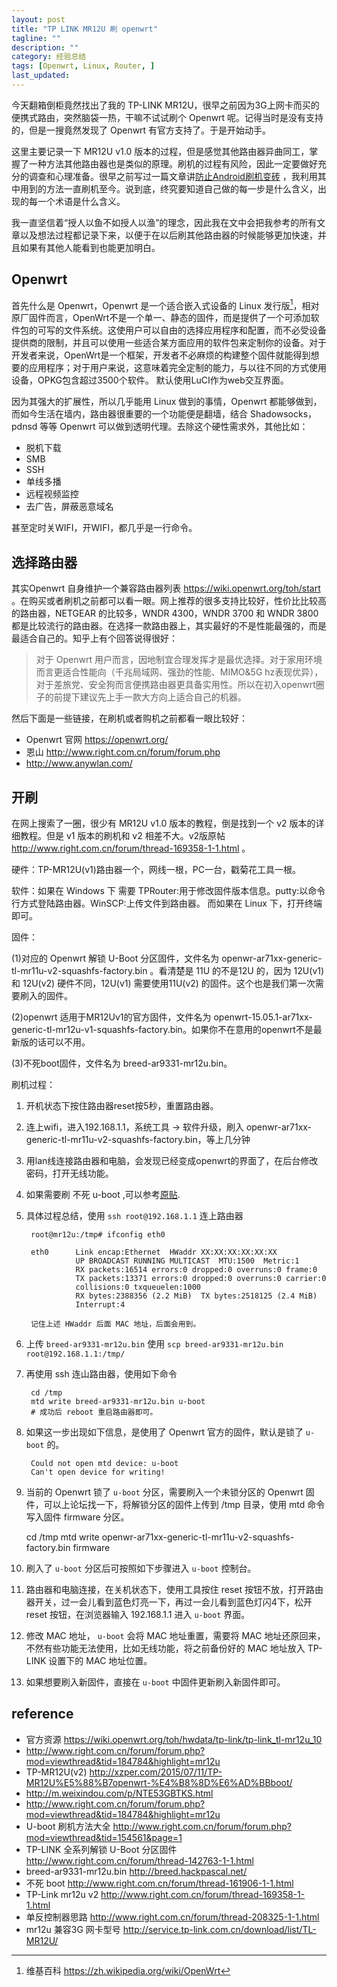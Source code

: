 ```yaml
---
layout: post
title: "TP LINK MR12U 刷 openwrt"
tagline: ""
description: ""
category: 经验总结
tags: [Openwrt, Linux, Router, ]
last_updated: 
---
```


今天翻箱倒柜竟然找出了我的 TP-LINK MR12U，很早之前因为3G上网卡而买的便携式路由，突然脑袋一热，干嘛不试试刷个 Openwrt 呢。记得当时是没有支持的，但是一搜竟然发现了 Openwrt 有官方支持了。于是开始动手。

这里主要记录一下 MR12U v1.0 版本的过程，但是感觉其他路由器异曲同工，掌握了一种方法其他路由器也是类似的原理。刷机的过程有风险，因此一定要做好充分的调查和心理准备。很早之前写过一篇文章讲[防止Android刷机变砖](/post/2013/09/prevent-flash-android-rom-brick.html) ，我利用其中用到的方法一直刷机至今。说到底，终究要知道自己做的每一步是什么含义，出现的每一个术语是什么含义。

我一直坚信着“授人以鱼不如授人以渔”的理念，因此我在文中会把我参考的所有文章以及想法过程都记录下来，以便于在以后刷其他路由器的时候能够更加快速，并且如果有其他人能看到也能更加明白。

## Openwrt
首先什么是 Openwrt，Openwrt 是一个适合嵌入式设备的 Linux 发行版[^wiki]，相对原厂固件而言，OpenWrt不是一个单一、静态的固件，而是提供了一个可添加软件包的可写的文件系统。这使用户可以自由的选择应用程序和配置，而不必受设备提供商的限制，并且可以使用一些适合某方面应用的软件包来定制你的设备。对于开发者来说，OpenWrt是一个框架，开发者不必麻烦的构建整个固件就能得到想要的应用程序；对于用户来说，这意味着完全定制的能力，与以往不同的方式使用设备，OPKG包含超过3500个软件。 默认使用LuCI作为web交互界面。

[^wiki]: 维基百科 <https://zh.wikipedia.org/wiki/OpenWrt>

因为其强大的扩展性，所以几乎能用 Linux 做到的事情，Openwrt 都能够做到，而如今生活在墙内，路由器很重要的一个功能便是翻墙，结合 Shadowsocks，pdnsd 等等 Openwrt 可以做到透明代理。去除这个硬性需求外，其他比如：

- 脱机下载
- SMB
- SSH
- 单线多播
- 远程视频监控
- 去广告，屏蔽恶意域名

甚至定时关WIFI，开WIFI，都几乎是一行命令。

## 选择路由器
其实Openwrt 自身维护一个兼容路由器列表 <https://wiki.openwrt.org/toh/start> 。在购买或者刷机之前都可以看一眼。网上推荐的很多支持比较好，性价比比较高的路由器，NETGEAR 的比较多，WNDR 4300，WNDR 3700 和 WNDR 3800 都是比较流行的路由器。在选择一款路由器上，其实最好的不是性能最强的，而是最适合自己的。知乎上有个回答说得很好：

> 对于 Openwrt 用户而言，因地制宜合理发挥才是最优选择。对于家用环境而言更适合性能向（千兆局域网、强劲的性能、MIMO&5G hz表现优异），对于差旅党、安全狗而言便携路由器更具备实用性。所以在初入openwrt圈子的前提下建议先上手一款大方向上适合自己的机器。

然后下面是一些链接，在刷机或者购机之前都看一眼比较好：

- Openwrt 官网 <https://openwrt.org/>
- 恩山 <http://www.right.com.cn/forum/forum.php>
- <http://www.anywlan.com/>

## 开刷
在网上搜索了一圈，很少有 MR12U v1.0 版本的教程，倒是找到一个 v2 版本的详细教程。但是 v1 版本的刷机和 v2 相差不大。v2版原帖 <http://www.right.com.cn/forum/thread-169358-1-1.html> 。

硬件：TP-MR12U(v1)路由器一个，网线一根，PC一台，戳菊花工具一根。

软件：如果在 Windows 下 需要 TPRouter:用于修改固件版本信息。putty:以命令行方式登陆路由器。WinSCP:上传文件到路由器。 而如果在 Linux 下，打开终端即可。

固件：

(1)对应的 Openwrt 解锁 U-Boot 分区固件，文件名为 openwr-ar71xx-generic-tl-mr11u-v2-squashfs-factory.bin 。看清楚是 11U 的不是12U 的，因为 12U(v1) 和 12U(v2) 硬件不同，12U(v1) 需要使用11U(v2) 的固件。这个也是我们第一次需要刷入的固件。

(2)openwrt 适用于MR12Uv1的官方固件，文件名为 openwrt-15.05.1-ar71xx-generic-tl-mr12u-v1-squashfs-factory.bin。如果你不在意用的openwrt不是最新版的话可以不用。

(3)不死boot固件，文件名为 breed-ar9331-mr12u.bin。

刷机过程：

1. 开机状态下按住路由器reset按5秒，重置路由器。
2. 连上wifi，进入192.168.1.1，系统工具 -> 软件升级，刷入 openwr-ar71xx-generic-tl-mr11u-v2-squashfs-factory.bin，等上几分钟
3. 用lan线连接路由器和电脑，会发现已经变成openwrt的界面了，在后台修改密码，打开无线功能。
4. 如果需要刷 不死 u-boot ,可以参考[原贴](http://xzper.com/2015/07/11/TP-MR12U%E5%88%B7openwrt-%E4%B8%8D%E6%AD%BBboot/).
5. 具体过程总结，使用 `ssh root@192.168.1.1` 连上路由器

        root@mr12u:/tmp# ifconfig eth0

        eth0      Link encap:Ethernet  HWaddr XX:XX:XX:XX:XX:XX  
                  UP BROADCAST RUNNING MULTICAST  MTU:1500  Metric:1
                  RX packets:16514 errors:0 dropped:0 overruns:0 frame:0
                  TX packets:13371 errors:0 dropped:0 overruns:0 carrier:0
                  collisions:0 txqueuelen:1000 
                  RX bytes:2388356 (2.2 MiB)  TX bytes:2518125 (2.4 MiB)
                  Interrupt:4 

		记住上述 HWaddr 后面 MAC 地址，后面会用到。

6. 上传 `breed-ar9331-mr12u.bin` 使用 `scp breed-ar9331-mr12u.bin root@192.168.1.1:/tmp/`
7. 再使用 ssh 连山路由器，使用如下命令

        cd /tmp
        mtd write breed-ar9331-mr12u.bin u-boot
        # 成功后 reboot 重启路由器即可。

8. 如果这一步出现如下信息，是使用了 Openwrt 官方的固件，默认是锁了 `u-boot` 的。

        Could not open mtd device: u-boot
        Can't open device for writing!

9. 当前的 Openwrt 锁了 `u-boot` 分区，需要刷入一个未锁分区的 Openwrt 固件，可以上论坛找一下，将解锁分区的固件上传到 /tmp 目录，使用 mtd 命令写入固件 firmware 分区。

	cd /tmp
	mtd write openwr-ar71xx-generic-tl-mr11u-v2-squashfs-factory.bin firmware

10. 刷入了 `u-boot` 分区后可按照如下步骤进入 `u-boot` 控制台。
11. 路由器和电脑连接，在关机状态下，使用工具按住 reset 按钮不放，打开路由器开关，过一会儿看到蓝色灯亮一下，再过一会儿看到蓝色灯闪4下，松开 reset 按钮，在浏览器输入 192.168.1.1 进入 `u-boot` 界面。
12. 修改 MAC 地址， `u-boot` 会将 MAC 地址重置，需要将 MAC 地址还原回来，不然有些功能无法使用，比如无线功能，将之前备份好的 MAC 地址放入 TP-LINK 设置下的 MAC 地址位置。
13. 如果想要刷入新固件，直接在 `u-boot` 中固件更新刷入新固件即可。


## reference

- 官方资源 <https://wiki.openwrt.org/toh/hwdata/tp-link/tp-link_tl-mr12u_10>
- <http://www.right.com.cn/forum/forum.php?mod=viewthread&tid=184784&highlight=mr12u>
- TP-MR12U(v2) <http://xzper.com/2015/07/11/TP-MR12U%E5%88%B7openwrt-%E4%B8%8D%E6%AD%BBboot/>
- <http://m.weixindou.com/p/NTE53GBTKS.html>
- <http://www.right.com.cn/forum/forum.php?mod=viewthread&tid=184784&highlight=mr12u>
- U-boot 刷机方法大全 <http://www.right.com.cn/forum/forum.php?mod=viewthread&tid=154561&page=1>
- TP-LINK 全系列解锁 U-Boot 分区固件 <http://www.right.com.cn/forum/thread-142763-1-1.html>
- breed-ar9331-mr12u.bin <http://breed.hackpascal.net/>
- 不死 boot <http://www.right.com.cn/forum/thread-161906-1-1.html>
- TP-Link mr12u v2 <http://www.right.com.cn/forum/thread-169358-1-1.html>
- 单反控制器思路  <http://www.right.com.cn/forum/thread-208325-1-1.html>
- mr12u 兼容3G 网卡型号 <http://service.tp-link.com.cn/download/list/TL-MR12U/>